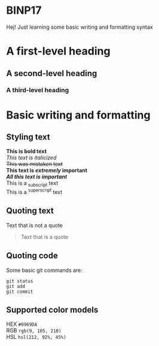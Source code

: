 # BINP17

Hej!
Just learning some basic writing and formatting syntax

# A first-level heading
## A second-level heading
### A third-level heading

# Basic writing and formatting
## Styling text
**This is bold text**  
_This text is italicized_  
~~This was mistaken text~~  
**This text is _extremely_ important**  
***All this text is important***  
This is a <sub>subscript</sub> text  
This is a <sup>superscript</sup> text

## Quoting text
Text that is not a quote  

> Text that is a quote

## Quoting code
Some basic git commands are:  
```
git status
git add
git commit
```

## Supported color models
HEX  `#0969DA`  
RGB  `rgb(9, 105, 218)`  
HSL  `hsl(212, 92%, 45%)`
